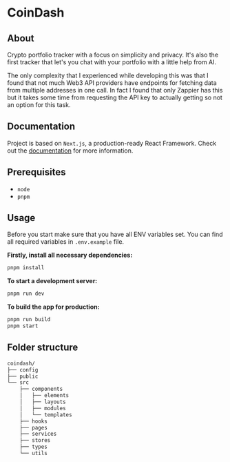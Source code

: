 # CoinDash

## About

Crypto portfolio tracker with a focus on simplicity and privacy. It's also the first tracker that let's you chat with your portfolio with a little help from AI.

The only complexity that I experienced while developing this was that I found that not much Web3 API providers have endpoints for fetching data from multiple addresses in one call. In fact I found that only Zappier has this but it takes some time from requesting the API key to actually getting so not an option for this task.

## Documentation

Project is based on `Next.js`, a production-ready React Framework. Check out the [documentation](https://nextjs.org/docs) for more information.

## Prerequisites

- `node`
- `pnpm`

## Usage

Before you start make sure that you have all ENV variables set. You can find all required variables in `.env.example` file.

**Firstly, install all necessary dependencies:**

```sh
pnpm install
```

**To start a development server:**

```sh
pnpm run dev
```

**To build the app for production:**

```sh
pnpm run build
pnpm start
```

## Folder structure

```bash
coindash/
├── config
├── public
└── src
    ├── components
    │   ├── elements
    │   ├── layouts
    │   ├── modules
    │   └── templates
    ├── hooks
    ├── pages
    ├── services
    ├── stores
    ├── types
    └── utils
```

